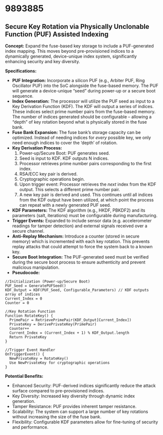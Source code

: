 # 9893885

## Secure Key Rotation via Physically Unclonable Function (PUF) Assisted Indexing

**Concept:** Expand the fuse-based key storage to include a PUF-generated index mapping. This moves beyond pre-provisioned indices to a dynamically generated, device-unique index system, significantly enhancing security and key diversity.

**Specifications:**

*   **PUF Integration:** Incorporate a silicon PUF (e.g., Arbiter PUF, Ring Oscillator PUF) into the SoC alongside the fuse-based memory. The PUF will generate a device-unique “seed” during power-up or a secure boot sequence.
*   **Index Generation:** The processor will utilize the PUF seed as input to a Key Derivation Function (KDF). The KDF will output a series of indices. These indices select prime number pairs from the fuse-based memory. The number of indices generated should be configurable – allowing a “depth” of key rotation beyond what is physically stored in the fuse bank.
*   **Fuse Bank Expansion:** The fuse bank’s storage capacity can be optimized. Instead of needing indices for *every* possible key, we only need enough indices to cover the ‘depth’ of rotation.
*   **Key Derivation Process:**
    1.  Power-up/Secure Boot: PUF generates seed.
    2.  Seed is input to KDF. KDF outputs N indices.
    3.  Processor retrieves prime number pairs corresponding to the first index.
    4.  RSA/ECC key pair is derived.
    5.  Cryptographic operations begin.
    6.  Upon trigger event: Processor retrieves the *next* index from the KDF output. This selects a different prime number pair.
    7.  A new key pair is derived and used. This continues until all indices from the KDF output have been utilized, at which point the process can repeat with a newly generated PUF seed.
*   **KDF Parameters:** The KDF algorithm (e.g., HKDF, PBKDF2) and its parameters (salt, iterations) must be configurable during manufacturing.
*   **Trigger Events:** Expanded to include sensor data (e.g. accelerometer readings for tamper detection) and external signals received over a secure channel.
*   **Anti-Replay Mechanism:** Introduce a counter (stored in secure memory) which is incremented with each key rotation. This prevents replay attacks that could attempt to force the system back to a known key.
*   **Secure Boot Integration:** The PUF-generated seed must be verified during the secure boot process to ensure authenticity and prevent malicious manipulation.
*   **Pseudocode:**

```
//Initialization (Power-up/Secure Boot)
PUF_Seed = GeneratePUFSeed()
KDF_Output = KDF(PUF_Seed, Configurable_Parameters) // KDF outputs array of indices
Current_Index = 0
Counter = 0

//Key Rotation Function
Function RotateKey() {
  PrimePair = RetrievePrimePair(KDF_Output[Current_Index])
  PrivateKey = DerivePrivateKey(PrimePair)
  Counter++
  Current_Index = (Current_Index + 1) % KDF_Output.length
  Return PrivateKey
}

//Trigger Event Handler
OnTriggerEvent() {
  NewPrivateKey = RotateKey()
  Use NewPrivateKey for cryptographic operations
}
```

**Potential Benefits:**

*   Enhanced Security: PUF-derived indices significantly reduce the attack surface compared to pre-provisioned indices.
*   Key Diversity: Increased key diversity through dynamic index generation.
*   Tamper Resistance: PUF provides inherent tamper resistance.
*   Scalability: The system can support a large number of key rotations without increasing the size of the fuse bank.
*   Flexibility: Configurable KDF parameters allow for fine-tuning of security and performance.